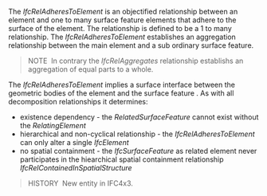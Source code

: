 The _IfcRelAdheresToElement_ is an objectified relationship between an element and one to many surface feature elements that adhere to the surface of the element. The relationship is defined to be a 1 to many relationship. The _IfcRelAdheresToElement_ establishes an aggregation relationship between the main element and a sub ordinary surface feature.

> NOTE&nbsp; In contrary the _IfcRelAggregates_ relationship establishs an aggregation of equal parts to a whole.

The _IfcRelAdheresToElement_ implies a surface interface between the geometric bodies of the element and the surface feature . As with all decomposition relationships it determines:

* existence dependency - the _RelatedSurfaceFeature_ cannot exist without the _RelatingElement_
* hierarchical and non-cyclical relationship - the _IfcRelAdheresToElement_ can only alter a single _IfcElement_
* no spatial containment - the _IfcSurfaceFeature_ as related element never participates in the hiearchical spatial containment relationship _IfcRelContainedInSpatialStructure_

> HISTORY&nbsp; New entity in IFC4x3.
